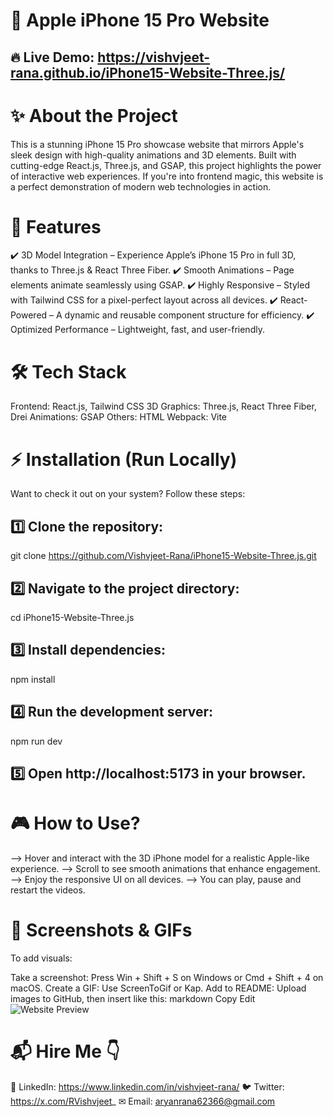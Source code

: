 # 📱 Apple iPhone 15 Pro Website
## 🔥 Live Demo: https://vishvjeet-rana.github.io/iPhone15-Website-Three.js/

# ✨ About the Project
This is a stunning iPhone 15 Pro showcase website that mirrors Apple's sleek design with high-quality animations and 3D elements. Built with cutting-edge React.js, Three.js, and GSAP, this project highlights the power of interactive web experiences. If you're into frontend magic, this website is a perfect demonstration of modern web technologies in action.

# 🚀 Features
✔️ 3D Model Integration – Experience Apple’s iPhone 15 Pro in full 3D, thanks to Three.js & React Three Fiber.
✔️ Smooth Animations – Page elements animate seamlessly using GSAP.
✔️ Highly Responsive – Styled with Tailwind CSS for a pixel-perfect layout across all devices.
✔️ React-Powered – A dynamic and reusable component structure for efficiency.
✔️ Optimized Performance – Lightweight, fast, and user-friendly.

# 🛠 Tech Stack
Frontend: React.js, Tailwind CSS
3D Graphics: Three.js, React Three Fiber, Drei
Animations: GSAP
Others: HTML
Webpack: Vite

# ⚡ Installation (Run Locally)
Want to check it out on your system? Follow these steps:

## 1️⃣ Clone the repository:
git clone https://github.com/Vishvjeet-Rana/iPhone15-Website-Three.js.git

## 2️⃣ Navigate to the project directory:
cd iPhone15-Website-Three.js

## 3️⃣ Install dependencies:
npm install

## 4️⃣ Run the development server:
npm run dev

## 5️⃣ Open http://localhost:5173 in your browser.

# 🎮 How to Use?
--> Hover and interact with the 3D iPhone model for a realistic Apple-like experience.
--> Scroll to see smooth animations that enhance engagement.
--> Enjoy the responsive UI on all devices.
--> You can play, pause and restart the videos.

# 📸 Screenshots & GIFs
To add visuals:

Take a screenshot: Press Win + Shift + S on Windows or Cmd + Shift + 4 on macOS.
Create a GIF: Use ScreenToGif or Kap.
Add to README: Upload images to GitHub, then insert like this:
markdown
Copy
Edit
![Website Preview](https://your-image-link.png)

# 📬 Hire Me 👇
📌 LinkedIn: https://www.linkedin.com/in/vishvjeet-rana/
🐦 Twitter: https://x.com/RVishvjeet_
✉  Email: aryanrana62366@gmail.com

